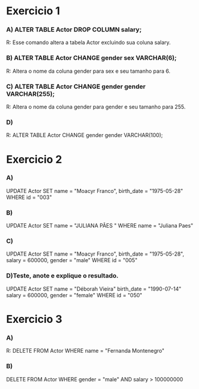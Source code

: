 # Exercicio 1

### A) ALTER TABLE Actor DROP COLUMN salary;

R: Esse comando altera a tabela Actor excluindo sua coluna salary.

### B) ALTER TABLE Actor CHANGE gender sex VARCHAR(6);

R: Altera o nome da coluna gender para sex e seu tamanho para 6.

### C) ALTER TABLE Actor CHANGE gender gender VARCHAR(255);

R: Altera o nome da coluna gender para gender e seu tamanho para 255.

### D)

R: ALTER TABLE Actor CHANGE gender gender VARCHAR(100);

# Exercicio 2

### A)

UPDATE Actor
SET
name = "Moacyr Franco",
birth_date = "1975-05-28"
WHERE id = "003"

### B)

UPDATE Actor
SET name = "JULIANA PÃES "
WHERE name = "Juliana Paes"

### C)

UPDATE Actor
SET
name = "Moacyr Franco",
birth_date = "1975-05-28",
salary = 600000,
gender = "male"
WHERE id = "005"

### D)Teste, anote e explique o resultado.

UPDATE Actor
SET
name = "Déborah Vieira"
birth_date = "1990-07-14"
salary = 600000,
gender = "female"
WHERE id = "050"

# Exercicio 3

### A)

R: DELETE FROM Actor WHERE name = "Fernanda Montenegro"

### B)

DELETE FROM Actor WHERE gender = "male" AND salary > 100000000
